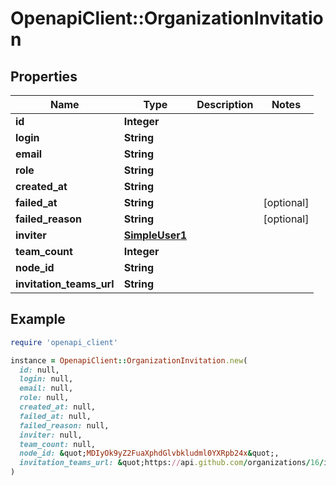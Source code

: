 # OpenapiClient::OrganizationInvitation

## Properties

| Name | Type | Description | Notes |
| ---- | ---- | ----------- | ----- |
| **id** | **Integer** |  |  |
| **login** | **String** |  |  |
| **email** | **String** |  |  |
| **role** | **String** |  |  |
| **created_at** | **String** |  |  |
| **failed_at** | **String** |  | [optional] |
| **failed_reason** | **String** |  | [optional] |
| **inviter** | [**SimpleUser1**](SimpleUser1.md) |  |  |
| **team_count** | **Integer** |  |  |
| **node_id** | **String** |  |  |
| **invitation_teams_url** | **String** |  |  |

## Example

```ruby
require 'openapi_client'

instance = OpenapiClient::OrganizationInvitation.new(
  id: null,
  login: null,
  email: null,
  role: null,
  created_at: null,
  failed_at: null,
  failed_reason: null,
  inviter: null,
  team_count: null,
  node_id: &quot;MDIyOk9yZ2FuaXphdGlvbkludml0YXRpb24x&quot;,
  invitation_teams_url: &quot;https://api.github.com/organizations/16/invitations/1/teams&quot;
)
```

